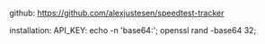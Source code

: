 
github: https://github.com/alexjustesen/speedtest-tracker

installation:
API_KEY: echo -n 'base64:'; openssl rand -base64 32;
